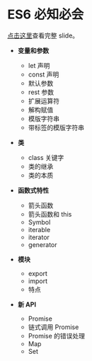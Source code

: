 # ES6 必知必会

[点击这里](http://hackll.com/es6-must-know)查看完整 slide。

* **变量和参数**
  * let 声明
  * const 声明
  * 默认参数
  * rest 参数
  * 扩展运算符
  * 解构赋值
  * 模版字符串
  * 带标签的模版字符串

* **类**
  * class 关键字
  * 类的继承
  * 类的本质

* **函数式特性**
  * 箭头函数
  * 箭头函数和 this
  * Symbol
  * iterable
  * iterator
  * generator

* **模块**
  * export
  * import
  * 特点

* **新 API**
  * Promise
  * 链式调用 Promise
  * Promise 的错误处理
  * Map
  * Set
